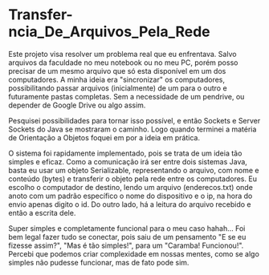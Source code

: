 # Transfer-ncia_De_Arquivos_Pela_Rede

Este projeto visa resolver um problema real que eu enfrentava.
Salvo arquivos da faculdade no meu notebook ou no meu PC, porém posso precisar 
de um mesmo arquivo que só esta disponível em um dos computadores. A minha ideia
era "sincronizar" os computadores, possibilitando passar arquivos (inicialmente) 
de um para o outro e futuramente pastas completas. 
Sem a necessidade de um pendrive, ou depender de Google Drive ou algo assim.

Pesquisei possibilidades para tornar isso possível, e então Sockets e Server 
Sockets do Java se mostraram o caminho. Logo quando terminei a matéria de 
Orientação a Objetos foquei em por a ideia em prática.

O sistema foi rapidamente implementado, pois se trata de um ideia tão simples e eficaz. 
Como a comunicação irá ser entre dois sistemas Java, basta eu usar um objeto Serializable, 
representando o arquivo, com nome e conteúdo (bytes)  e transferir o objeto pela rede 
entre os computadores. Eu escolho o computador de destino, lendo um arquivo (enderecos.txt) 
onde anoto com um padrão específico o nome do dispositivo e o ip, na hora do envio 
apenas digito o id. Do outro lado, há a leitura do arquivo recebido e então a escrita dele.

Super simples e completamente funcional para o meu caso hahah...
Foi bem legal fazer tudo se conectar, pois saiu de um pensamento "E se eu fizesse assim?", 
"Mas é tão simples!", para um "Caramba! Funcionou!". 
Percebi que podemos criar complexidade em nossas mentes, como se algo simples não 
pudesse funcionar, mas de fato pode sim.
